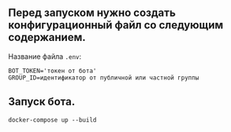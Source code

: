 ## Перед запуском нужно создать конфигурационный файл со следующим содержанием.

Название файла `.env`:

```
BOT_TOKEN='токен от бота'
GROUP_ID=идентификатор от публичной или частной группы
```

## Запуск бота.

`docker-compose up --build`